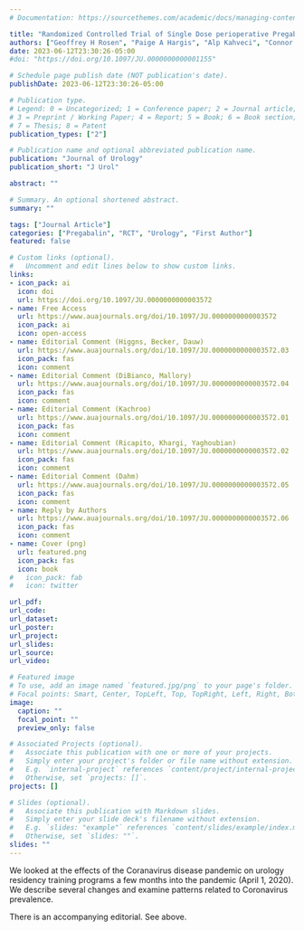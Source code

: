 ```yaml
---
# Documentation: https://sourcethemes.com/academic/docs/managing-content/

title: "Randomized Controlled Trial of Single Dose perioperative Pregabalin in Ureteroscopy"
authors: ["Geoffrey H Rosen", "Paige A Hargis", "Alp Kahveci", "Connor Lough", "Andrew Moss", "Mojgan Golzy", "Katie S Murray"]
date: 2023-06-12T23:30:26-05:00
#doi: "https://doi.org/10.1097/JU.0000000000001155"

# Schedule page publish date (NOT publication's date).
publishDate: 2023-06-12T23:30:26-05:00

# Publication type.
# Legend: 0 = Uncategorized; 1 = Conference paper; 2 = Journal article;
# 3 = Preprint / Working Paper; 4 = Report; 5 = Book; 6 = Book section;
# 7 = Thesis; 8 = Patent
publication_types: ["2"]

# Publication name and optional abbreviated publication name.
publication: "Journal of Urology"
publication_short: "J Urol"

abstract: ""

# Summary. An optional shortened abstract.
summary: ""

tags: ["Journal Article"]
categories: ["Pregabalin", "RCT", "Urology", "First Author"]
featured: false

# Custom links (optional).
#   Uncomment and edit lines below to show custom links.
links:
- icon_pack: ai
  icon: doi
  url: https://doi.org/10.1097/JU.0000000000003572
- name: Free Access
  url: https://www.auajournals.org/doi/10.1097/JU.0000000000003572
  icon_pack: ai
  icon: open-access
- name: Editorial Comment (Higgns, Becker, Dauw)
  url: https://www.auajournals.org/doi/10.1097/JU.0000000000003572.03
  icon_pack: fas
  icon: comment
- name: Editorial Comment (DiBianco, Mallory)
  url: https://www.auajournals.org/doi/10.1097/JU.0000000000003572.04
  icon_pack: fas
  icon: comment
- name: Editorial Comment (Kachroo)
  url: https://www.auajournals.org/doi/10.1097/JU.0000000000003572.01
  icon_pack: fas
  icon: comment
- name: Editorial Comment (Ricapito, Khargi, Yaghoubian)
  url: https://www.auajournals.org/doi/10.1097/JU.0000000000003572.02
  icon_pack: fas
  icon: comment
- name: Editorial Comment (Dahm)
  url: https://www.auajournals.org/doi/10.1097/JU.0000000000003572.05
  icon_pack: fas
  icon: comment
- name: Reply by Authors
  url: https://www.auajournals.org/doi/10.1097/JU.0000000000003572.06
  icon_pack: fas
  icon: comment
- name: Cover (png)
  url: featured.png
  icon_pack: fas
  icon: book
#   icon_pack: fab
#   icon: twitter

url_pdf:
url_code:
url_dataset:
url_poster:
url_project:
url_slides:
url_source:
url_video:

# Featured image
# To use, add an image named `featured.jpg/png` to your page's folder.
# Focal points: Smart, Center, TopLeft, Top, TopRight, Left, Right, BottomLeft, Bottom, BottomRight.
image:
  caption: ""
  focal_point: ""
  preview_only: false

# Associated Projects (optional).
#   Associate this publication with one or more of your projects.
#   Simply enter your project's folder or file name without extension.
#   E.g. `internal-project` references `content/project/internal-project/index.md`.
#   Otherwise, set `projects: []`.
projects: []

# Slides (optional).
#   Associate this publication with Markdown slides.
#   Simply enter your slide deck's filename without extension.
#   E.g. `slides: "example"` references `content/slides/example/index.md`.
#   Otherwise, set `slides: ""`.
slides: ""
---
```


We looked at the effects of the Coranavirus disease pandemic on urology residency training programs a few months into the pandemic (April 1, 2020). We describe several changes and examine patterns related to Coronavirus prevalence.

There is an accompanying editorial. See above.
